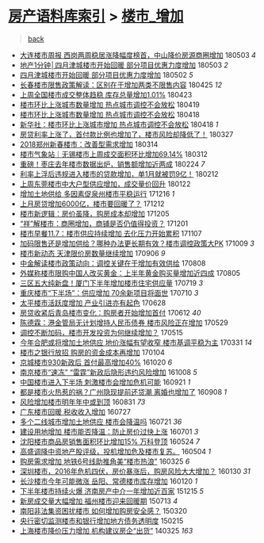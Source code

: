 [房产语料库索引](../../README.md)  > [楼市_增加](楼市_增加.md)
====
> [back](../README.md)

- [大连楼市周报 西岗两周稳居涨降幅度榜首，中山降价房源商圈增加](http://jkwz.applinzi.com/ittc/7098941252101997585.html#%E5%A4%A7%E8%BF%9E%E6%A5%BC%E5%B8%82%E5%91%A8%E6%8A%A5+%E8%A5%BF%E5%B2%97%E4%B8%A4%E5%91%A8%E7%A8%B3%E5%B1%85%E6%B6%A8%E9%99%8D%E5%B9%85%E5%BA%A6%E6%A6%9C%E9%A6%96%EF%BC%8C%E4%B8%AD%E5%B1%B1%E9%99%8D%E4%BB%B7%E6%88%BF%E6%BA%90%E5%95%86%E5%9C%88%E5%A2%9E%E5%8A%A0) 180503 *4* 
- [地产1分钟│四月津城楼市开始回暖 部分项目优惠力度增加](http://jkwz.applinzi.com/ittc/7098939091741836304.html#%E5%9C%B0%E4%BA%A71%E5%88%86%E9%92%9F%E2%94%82%E5%9B%9B%E6%9C%88%E6%B4%A5%E5%9F%8E%E6%A5%BC%E5%B8%82%E5%BC%80%E5%A7%8B%E5%9B%9E%E6%9A%96+%E9%83%A8%E5%88%86%E9%A1%B9%E7%9B%AE%E4%BC%98%E6%83%A0%E5%8A%9B%E5%BA%A6%E5%A2%9E%E5%8A%A0) 180503 *2* 
- [四月津城楼市开始回暖 部分项目优惠力度增加](http://jkwz.applinzi.com/ittc/7098434086005900299.html#%E5%9B%9B%E6%9C%88%E6%B4%A5%E5%9F%8E%E6%A5%BC%E5%B8%82%E5%BC%80%E5%A7%8B%E5%9B%9E%E6%9A%96+%E9%83%A8%E5%88%86%E9%A1%B9%E7%9B%AE%E4%BC%98%E6%83%A0%E5%8A%9B%E5%BA%A6%E5%A2%9E%E5%8A%A0) 180502 *5* 
- [长春楼市限售政策解读：区别在于增加两类不限售内容](http://jkwz.applinzi.com/ittc/7095855950873494535.html#%E9%95%BF%E6%98%A5%E6%A5%BC%E5%B8%82%E9%99%90%E5%94%AE%E6%94%BF%E7%AD%96%E8%A7%A3%E8%AF%BB%EF%BC%9A%E5%8C%BA%E5%88%AB%E5%9C%A8%E4%BA%8E%E5%A2%9E%E5%8A%A0%E4%B8%A4%E7%B1%BB%E4%B8%8D%E9%99%90%E5%94%AE%E5%86%85%E5%AE%B9) 180425 *12* 
- [上周全国楼市成交整体趋稳 库存总量增加1.01%](http://jkwz.applinzi.com/ittc/7095115208983053328.html#%E4%B8%8A%E5%91%A8%E5%85%A8%E5%9B%BD%E6%A5%BC%E5%B8%82%E6%88%90%E4%BA%A4%E6%95%B4%E4%BD%93%E8%B6%8B%E7%A8%B3+%E5%BA%93%E5%AD%98%E6%80%BB%E9%87%8F%E5%A2%9E%E5%8A%A01.01%25) 180423  
- [楼市环比上涨城市数量增加 热点城市调控不会放松](http://jkwz.applinzi.com/ittc/7093615281941513233.html#%E6%A5%BC%E5%B8%82%E7%8E%AF%E6%AF%94%E4%B8%8A%E6%B6%A8%E5%9F%8E%E5%B8%82%E6%95%B0%E9%87%8F%E5%A2%9E%E5%8A%A0+%E7%83%AD%E7%82%B9%E5%9F%8E%E5%B8%82%E8%B0%83%E6%8E%A7%E4%B8%8D%E4%BC%9A%E6%94%BE%E6%9D%BE) 180419  
- [楼市环比上涨城市数量增加 热点城市调控不会放松](http://jkwz.applinzi.com/ittc/7093424727051994123.html#%E6%A5%BC%E5%B8%82%E7%8E%AF%E6%AF%94%E4%B8%8A%E6%B6%A8%E5%9F%8E%E5%B8%82%E6%95%B0%E9%87%8F%E5%A2%9E%E5%8A%A0+%E7%83%AD%E7%82%B9%E5%9F%8E%E5%B8%82%E8%B0%83%E6%8E%A7%E4%B8%8D%E4%BC%9A%E6%94%BE%E6%9D%BE) 180418  
- [新华社：楼市环比上涨城市增加 热点城市调控不会放松](http://jkwz.applinzi.com/ittc/7093404642555986951.html#%E6%96%B0%E5%8D%8E%E7%A4%BE%EF%BC%9A%E6%A5%BC%E5%B8%82%E7%8E%AF%E6%AF%94%E4%B8%8A%E6%B6%A8%E5%9F%8E%E5%B8%82%E5%A2%9E%E5%8A%A0+%E7%83%AD%E7%82%B9%E5%9F%8E%E5%B8%82%E8%B0%83%E6%8E%A7%E4%B8%8D%E4%BC%9A%E6%94%BE%E6%9D%BE) 180418 *1* 
- [房贷利率上涨了，首付款比例也增加了，楼市风险却降低了！](http://jkwz.applinzi.com/ittc/7085077853102408721.html#%E6%88%BF%E8%B4%B7%E5%88%A9%E7%8E%87%E4%B8%8A%E6%B6%A8%E4%BA%86%EF%BC%8C%E9%A6%96%E4%BB%98%E6%AC%BE%E6%AF%94%E4%BE%8B%E4%B9%9F%E5%A2%9E%E5%8A%A0%E4%BA%86%EF%BC%8C%E6%A5%BC%E5%B8%82%E9%A3%8E%E9%99%A9%E5%8D%B4%E9%99%8D%E4%BD%8E%E4%BA%86%EF%BC%81) 180327  
- [2018郑州新春楼市：改善型需求增加](http://jkwz.applinzi.com/ittc/7080233566527292422.html#2018%E9%83%91%E5%B7%9E%E6%96%B0%E6%98%A5%E6%A5%BC%E5%B8%82%EF%BC%9A%E6%94%B9%E5%96%84%E5%9E%8B%E9%9C%80%E6%B1%82%E5%A2%9E%E5%8A%A0) 180314  
- [楼市气象站｜无锡楼市上周成交面积环比增加69.14%](http://jkwz.applinzi.com/ittc/7079700323604366346.html#%E6%A5%BC%E5%B8%82%E6%B0%94%E8%B1%A1%E7%AB%99%EF%BD%9C%E6%97%A0%E9%94%A1%E6%A5%BC%E5%B8%82%E4%B8%8A%E5%91%A8%E6%88%90%E4%BA%A4%E9%9D%A2%E7%A7%AF%E7%8E%AF%E6%AF%94%E5%A2%9E%E5%8A%A069.14%25) 180312  
- [重磅！枣庄去年楼市数据出炉，销售额增加近两成](http://jkwz.applinzi.com/ittc/7073411034742522886.html#%E9%87%8D%E7%A3%85%EF%BC%81%E6%9E%A3%E5%BA%84%E5%8E%BB%E5%B9%B4%E6%A5%BC%E5%B8%82%E6%95%B0%E6%8D%AE%E5%87%BA%E7%82%89%EF%BC%8C%E9%94%80%E5%94%AE%E9%A2%9D%E5%A2%9E%E5%8A%A0%E8%BF%91%E4%B8%A4%E6%88%90) 180224 *7* 
- [利率上浮后违规进入楼市的贷款增加，单1月就被罚9亿！](http://jkwz.applinzi.com/ittc/7069134677661451281.html#%E5%88%A9%E7%8E%87%E4%B8%8A%E6%B5%AE%E5%90%8E%E8%BF%9D%E8%A7%84%E8%BF%9B%E5%85%A5%E6%A5%BC%E5%B8%82%E7%9A%84%E8%B4%B7%E6%AC%BE%E5%A2%9E%E5%8A%A0%EF%BC%8C%E5%8D%951%E6%9C%88%E5%B0%B1%E8%A2%AB%E7%BD%9A9%E4%BA%BF%EF%BC%81) 180212  
- [上周东莞楼市中大户型供应增加，成交量价回升](http://jkwz.applinzi.com/ittc/7061313390826226705.html#%E4%B8%8A%E5%91%A8%E4%B8%9C%E8%8E%9E%E6%A5%BC%E5%B8%82%E4%B8%AD%E5%A4%A7%E6%88%B7%E5%9E%8B%E4%BE%9B%E5%BA%94%E5%A2%9E%E5%8A%A0%EF%BC%8C%E6%88%90%E4%BA%A4%E9%87%8F%E4%BB%B7%E5%9B%9E%E5%8D%87) 180122  
- [增加土地供给 多因素促泉州楼市平稳运行](http://jkwz.applinzi.com/ittc/7047635412875478033.html#%E5%A2%9E%E5%8A%A0%E5%9C%9F%E5%9C%B0%E4%BE%9B%E7%BB%99+%E5%A4%9A%E5%9B%A0%E7%B4%A0%E4%BF%83%E6%B3%89%E5%B7%9E%E6%A5%BC%E5%B8%82%E5%B9%B3%E7%A8%B3%E8%BF%90%E8%A1%8C) 171216 *1* 
- [上月房贷增加6000亿，楼市要回暖了？](http://jkwz.applinzi.com/ittc/7046155648973145104.html#%E4%B8%8A%E6%9C%88%E6%88%BF%E8%B4%B7%E5%A2%9E%E5%8A%A06000%E4%BA%BF%EF%BC%8C%E6%A5%BC%E5%B8%82%E8%A6%81%E5%9B%9E%E6%9A%96%E4%BA%86%EF%BC%9F) 171212  
- [楼市新逻辑：房价虽降，购房成本却增加](http://jkwz.applinzi.com/ittc/7043643474283332624.html#%E6%A5%BC%E5%B8%82%E6%96%B0%E9%80%BB%E8%BE%91%EF%BC%9A%E6%88%BF%E4%BB%B7%E8%99%BD%E9%99%8D%EF%BC%8C%E8%B4%AD%E6%88%BF%E6%88%90%E6%9C%AC%E5%8D%B4%E5%A2%9E%E5%8A%A0) 171205  
- [“祥”解楼市：商圈增加，商铺是否仍值得投资？](http://jkwz.applinzi.com/ittc/7042036002770650128.html#%E2%80%9C%E7%A5%A5%E2%80%9D%E8%A7%A3%E6%A5%BC%E5%B8%82%EF%BC%9A%E5%95%86%E5%9C%88%E5%A2%9E%E5%8A%A0%EF%BC%8C%E5%95%86%E9%93%BA%E6%98%AF%E5%90%A6%E4%BB%8D%E5%80%BC%E5%BE%97%E6%8A%95%E8%B5%84%EF%BC%9F) 171201  
- [楼市早餐11.7：楼市供应持续增加 去化压力开始累积](http://jkwz.applinzi.com/ittc/7033107008809600016.html#%E6%A5%BC%E5%B8%82%E6%97%A9%E9%A4%9011.7%EF%BC%9A%E6%A5%BC%E5%B8%82%E4%BE%9B%E5%BA%94%E6%8C%81%E7%BB%AD%E5%A2%9E%E5%8A%A0+%E5%8E%BB%E5%8C%96%E5%8E%8B%E5%8A%9B%E5%BC%80%E5%A7%8B%E7%B4%AF%E7%A7%AF) 171107  
- [加码限售还是增加供给？哪种办法更长期有效？楼市调控政策大PK](http://jkwz.applinzi.com/ittc/7022234154102686736.html#%E5%8A%A0%E7%A0%81%E9%99%90%E5%94%AE%E8%BF%98%E6%98%AF%E5%A2%9E%E5%8A%A0%E4%BE%9B%E7%BB%99%EF%BC%9F%E5%93%AA%E7%A7%8D%E5%8A%9E%E6%B3%95%E6%9B%B4%E9%95%BF%E6%9C%9F%E6%9C%89%E6%95%88%EF%BC%9F%E6%A5%BC%E5%B8%82%E8%B0%83%E6%8E%A7%E6%94%BF%E7%AD%96%E5%A4%A7PK) 171009 *3* 
- [楼市新动态 天津限价房数量继续增加](http://jkwz.applinzi.com/ittc/7010152019829195792.html#%E6%A5%BC%E5%B8%82%E6%96%B0%E5%8A%A8%E6%80%81+%E5%A4%A9%E6%B4%A5%E9%99%90%E4%BB%B7%E6%88%BF%E6%95%B0%E9%87%8F%E7%BB%A7%E7%BB%AD%E5%A2%9E%E5%8A%A0) 170906 *9* 
- [中金解读楼市政策动向：调控关键在于增加有效供给](http://jkwz.applinzi.com/ittc/6999368617127576592.html#%E4%B8%AD%E9%87%91%E8%A7%A3%E8%AF%BB%E6%A5%BC%E5%B8%82%E6%94%BF%E7%AD%96%E5%8A%A8%E5%90%91%EF%BC%9A%E8%B0%83%E6%8E%A7%E5%85%B3%E9%94%AE%E5%9C%A8%E4%BA%8E%E5%A2%9E%E5%8A%A0%E6%9C%89%E6%95%88%E4%BE%9B%E7%BB%99) 170808  
- [外媒称楼市限购中国人改买黄金：上半年黄金购买量增加近四成](http://jkwz.applinzi.com/ittc/6998107415076406288.html#%E5%A4%96%E5%AA%92%E7%A7%B0%E6%A5%BC%E5%B8%82%E9%99%90%E8%B4%AD%E4%B8%AD%E5%9B%BD%E4%BA%BA%E6%94%B9%E4%B9%B0%E9%BB%84%E9%87%91%EF%BC%9A%E4%B8%8A%E5%8D%8A%E5%B9%B4%E9%BB%84%E9%87%91%E8%B4%AD%E4%B9%B0%E9%87%8F%E5%A2%9E%E5%8A%A0%E8%BF%91%E5%9B%9B%E6%88%90) 170805  
- [三区五大纯新盘！厦门下半年增加楼市住宅供应量](http://jkwz.applinzi.com/ittc/6992061750059729937.html#%E4%B8%89%E5%8C%BA%E4%BA%94%E5%A4%A7%E7%BA%AF%E6%96%B0%E7%9B%98%EF%BC%81%E5%8E%A6%E9%97%A8%E4%B8%8B%E5%8D%8A%E5%B9%B4%E5%A2%9E%E5%8A%A0%E6%A5%BC%E5%B8%82%E4%BD%8F%E5%AE%85%E4%BE%9B%E5%BA%94%E9%87%8F) 170719 *3* 
- [重庆楼市“下半场”：供应增加 70余新项目将面世](http://jkwz.applinzi.com/ittc/6988484062728422161.html#%E9%87%8D%E5%BA%86%E6%A5%BC%E5%B8%82%E2%80%9C%E4%B8%8B%E5%8D%8A%E5%9C%BA%E2%80%9D%EF%BC%9A%E4%BE%9B%E5%BA%94%E5%A2%9E%E5%8A%A0+70%E4%BD%99%E6%96%B0%E9%A1%B9%E7%9B%AE%E5%B0%86%E9%9D%A2%E4%B8%96) 170710 *3* 
- [太平楼市活跃度增加 产业引进亦有起色](http://jkwz.applinzi.com/ittc/6984268351437014021.html#%E5%A4%AA%E5%B9%B3%E6%A5%BC%E5%B8%82%E6%B4%BB%E8%B7%83%E5%BA%A6%E5%A2%9E%E5%8A%A0+%E4%BA%A7%E4%B8%9A%E5%BC%95%E8%BF%9B%E4%BA%A6%E6%9C%89%E8%B5%B7%E8%89%B2) 170628  
- [房贷收紧后青岛楼市变化：购房者开始增加首付](http://jkwz.applinzi.com/ittc/6978201563087520772.html#%E6%88%BF%E8%B4%B7%E6%94%B6%E7%B4%A7%E5%90%8E%E9%9D%92%E5%B2%9B%E6%A5%BC%E5%B8%82%E5%8F%98%E5%8C%96%EF%BC%9A%E8%B4%AD%E6%88%BF%E8%80%85%E5%BC%80%E5%A7%8B%E5%A2%9E%E5%8A%A0%E9%A6%96%E4%BB%98) 170612 *40* 
- [陈德霖：港金管局无计划增持人民币债券 楼市风险正在增加](http://jkwz.applinzi.com/ittc/6973088837084382212.html#%E9%99%88%E5%BE%B7%E9%9C%96%EF%BC%9A%E6%B8%AF%E9%87%91%E7%AE%A1%E5%B1%80%E6%97%A0%E8%AE%A1%E5%88%92%E5%A2%9E%E6%8C%81%E4%BA%BA%E6%B0%91%E5%B8%81%E5%80%BA%E5%88%B8+%E6%A5%BC%E5%B8%82%E9%A3%8E%E9%99%A9%E6%AD%A3%E5%9C%A8%E5%A2%9E%E5%8A%A0) 170529  
- [调控不断加码，楼市开发投资为何继续增加？](http://jkwz.applinzi.com/ittc/6968005371560985604.html#%E8%B0%83%E6%8E%A7%E4%B8%8D%E6%96%AD%E5%8A%A0%E7%A0%81%EF%BC%8C%E6%A5%BC%E5%B8%82%E5%BC%80%E5%8F%91%E6%8A%95%E8%B5%84%E4%B8%BA%E4%BD%95%E7%BB%A7%E7%BB%AD%E5%A2%9E%E5%8A%A0%EF%BC%9F) 170515  
- [今年合肥或将增加土地供应 地价涨幅有望收窄 楼市基调平稳为主](http://jkwz.applinzi.com/ittc/6951213593759581188.html#%E4%BB%8A%E5%B9%B4%E5%90%88%E8%82%A5%E6%88%96%E5%B0%86%E5%A2%9E%E5%8A%A0%E5%9C%9F%E5%9C%B0%E4%BE%9B%E5%BA%94+%E5%9C%B0%E4%BB%B7%E6%B6%A8%E5%B9%85%E6%9C%89%E6%9C%9B%E6%94%B6%E7%AA%84+%E6%A5%BC%E5%B8%82%E5%9F%BA%E8%B0%83%E5%B9%B3%E7%A8%B3%E4%B8%BA%E4%B8%BB) 170331 *14* 
- [楼市之银行放招 购房的资金成本再增加](http://jkwz.applinzi.com/ittc/6919256448747176965.html#%E6%A5%BC%E5%B8%82%E4%B9%8B%E9%93%B6%E8%A1%8C%E6%94%BE%E6%8B%9B+%E8%B4%AD%E6%88%BF%E7%9A%84%E8%B5%84%E9%87%91%E6%88%90%E6%9C%AC%E5%86%8D%E5%A2%9E%E5%8A%A0) 170104  
- [京城楼市930新政后 首付最高增加40%](http://jkwz.applinzi.com/ittc/6891061395843449860.html#%E4%BA%AC%E5%9F%8E%E6%A5%BC%E5%B8%82930%E6%96%B0%E6%94%BF%E5%90%8E+%E9%A6%96%E4%BB%98%E6%9C%80%E9%AB%98%E5%A2%9E%E5%8A%A040%25) 161020 *6* 
- [南京楼市“速冻” “雷霆”新政后隐形违约风险增加](http://jkwz.applinzi.com/ittc/6886684228535714821.html#%E5%8D%97%E4%BA%AC%E6%A5%BC%E5%B8%82%E2%80%9C%E9%80%9F%E5%86%BB%E2%80%9D+%E2%80%9C%E9%9B%B7%E9%9C%86%E2%80%9D%E6%96%B0%E6%94%BF%E5%90%8E%E9%9A%90%E5%BD%A2%E8%BF%9D%E7%BA%A6%E9%A3%8E%E9%99%A9%E5%A2%9E%E5%8A%A0) 161008 *5* 
- [中国楼市进入下半场 刺激楼市会增加危机可能](http://jkwz.applinzi.com/ittc/6880239440475194372.html#%E4%B8%AD%E5%9B%BD%E6%A5%BC%E5%B8%82%E8%BF%9B%E5%85%A5%E4%B8%8B%E5%8D%8A%E5%9C%BA+%E5%88%BA%E6%BF%80%E6%A5%BC%E5%B8%82%E4%BC%9A%E5%A2%9E%E5%8A%A0%E5%8D%B1%E6%9C%BA%E5%8F%AF%E8%83%BD) 160921 *1* 
- [都是楼市火热惹的祸？广州隐现提前还贷潮 离婚也增加了](http://jkwz.applinzi.com/ittc/6875565382508741636.html#%E9%83%BD%E6%98%AF%E6%A5%BC%E5%B8%82%E7%81%AB%E7%83%AD%E6%83%B9%E7%9A%84%E7%A5%B8%EF%BC%9F%E5%B9%BF%E5%B7%9E%E9%9A%90%E7%8E%B0%E6%8F%90%E5%89%8D%E8%BF%98%E8%B4%B7%E6%BD%AE+%E7%A6%BB%E5%A9%9A%E4%B9%9F%E5%A2%9E%E5%8A%A0%E4%BA%86) 160908 *1* 
- [风险增加楼市明年年中或到顶](http://jkwz.applinzi.com/ittc/6872443507234587653.html#%E9%A3%8E%E9%99%A9%E5%A2%9E%E5%8A%A0%E6%A5%BC%E5%B8%82%E6%98%8E%E5%B9%B4%E5%B9%B4%E4%B8%AD%E6%88%96%E5%88%B0%E9%A1%B6) 160831 *73* 
- [广东楼市回暖 税收收入增加](http://jkwz.applinzi.com/ittc/6859385408290554884.html#%E5%B9%BF%E4%B8%9C%E6%A5%BC%E5%B8%82%E5%9B%9E%E6%9A%96+%E7%A8%8E%E6%94%B6%E6%94%B6%E5%85%A5%E5%A2%9E%E5%8A%A0) 160727  
- [多个二线城市增加土地供应 楼市会降温吗](http://jkwz.applinzi.com/ittc/6857238181556257797.html#%E5%A4%9A%E4%B8%AA%E4%BA%8C%E7%BA%BF%E5%9F%8E%E5%B8%82%E5%A2%9E%E5%8A%A0%E5%9C%9F%E5%9C%B0%E4%BE%9B%E5%BA%94+%E6%A5%BC%E5%B8%82%E4%BC%9A%E9%99%8D%E6%B8%A9%E5%90%97) 160721 *36* 
- [建设用地增加 楼市能否降温：防止房价过快上涨](http://jkwz.applinzi.com/ittc/6849803194699613189.html#%E5%BB%BA%E8%AE%BE%E7%94%A8%E5%9C%B0%E5%A2%9E%E5%8A%A0+%E6%A5%BC%E5%B8%82%E8%83%BD%E5%90%A6%E9%99%8D%E6%B8%A9%EF%BC%9A%E9%98%B2%E6%AD%A2%E6%88%BF%E4%BB%B7%E8%BF%87%E5%BF%AB%E4%B8%8A%E6%B6%A8) 160701 *3* 
- [沈阳楼市商品房销售面积环比增加15% 万科登顶](http://jkwz.applinzi.com/ittc/6835707055222293508.html#%E6%B2%88%E9%98%B3%E6%A5%BC%E5%B8%82%E5%95%86%E5%93%81%E6%88%BF%E9%94%80%E5%94%AE%E9%9D%A2%E7%A7%AF%E7%8E%AF%E6%AF%94%E5%A2%9E%E5%8A%A015%25+%E4%B8%87%E7%A7%91%E7%99%BB%E9%A1%B6) 160524 *7* 
- [高盛调降中资地产股评级，投机增加危及楼市复苏。](http://jkwz.applinzi.com/ittc/6828347383611917316.html#%E9%AB%98%E7%9B%9B%E8%B0%83%E9%99%8D%E4%B8%AD%E8%B5%84%E5%9C%B0%E4%BA%A7%E8%82%A1%E8%AF%84%E7%BA%A7%EF%BC%8C%E6%8A%95%E6%9C%BA%E5%A2%9E%E5%8A%A0%E5%8D%B1%E5%8F%8A%E6%A5%BC%E5%B8%82%E5%A4%8D%E8%8B%8F%E3%80%82) 160504 *1* 
- [​购房需求增加 地铁6号线助推角美“楼市热浪”](http://jkwz.applinzi.com/ittc/6813462791352484868.html#%E2%80%8B%E8%B4%AD%E6%88%BF%E9%9C%80%E6%B1%82%E5%A2%9E%E5%8A%A0+%E5%9C%B0%E9%93%816%E5%8F%B7%E7%BA%BF%E5%8A%A9%E6%8E%A8%E8%A7%92%E7%BE%8E%E2%80%9C%E6%A5%BC%E5%B8%82%E7%83%AD%E6%B5%AA%E2%80%9D) 160325 *6* 
- [深圳楼市，2016年危机四伏，房价暴涨后，购房风险大大增加？](http://jkwz.applinzi.com/ittc/6793021872925049860.html#%E6%B7%B1%E5%9C%B3%E6%A5%BC%E5%B8%82%EF%BC%8C2016%E5%B9%B4%E5%8D%B1%E6%9C%BA%E5%9B%9B%E4%BC%8F%EF%BC%8C%E6%88%BF%E4%BB%B7%E6%9A%B4%E6%B6%A8%E5%90%8E%EF%BC%8C%E8%B4%AD%E6%88%BF%E9%A3%8E%E9%99%A9%E5%A4%A7%E5%A4%A7%E5%A2%9E%E5%8A%A0%EF%BC%9F) 160130 *31* 
- [长沙楼市今年可能微涨 岳阳、常德楼市库存增加](http://jkwz.applinzi.com/ittc/6789505699914712069.html#%E9%95%BF%E6%B2%99%E6%A5%BC%E5%B8%82%E4%BB%8A%E5%B9%B4%E5%8F%AF%E8%83%BD%E5%BE%AE%E6%B6%A8+%E5%B2%B3%E9%98%B3%E3%80%81%E5%B8%B8%E5%BE%B7%E6%A5%BC%E5%B8%82%E5%BA%93%E5%AD%98%E5%A2%9E%E5%8A%A0) 160120 *1* 
- [下半年楼市持续火爆 济南房产中介一年增加近百家](http://jkwz.applinzi.com/ittc/6775979278823064581.html#%E4%B8%8B%E5%8D%8A%E5%B9%B4%E6%A5%BC%E5%B8%82%E6%8C%81%E7%BB%AD%E7%81%AB%E7%88%86+%E6%B5%8E%E5%8D%97%E6%88%BF%E4%BA%A7%E4%B8%AD%E4%BB%8B%E4%B8%80%E5%B9%B4%E5%A2%9E%E5%8A%A0%E8%BF%91%E7%99%BE%E5%AE%B6) 151215 *5* 
- [新房成交量大幅增加 福州楼市迎来回暖期](http://jkwz.applinzi.com/ittc/547650615054254806.html#%E6%96%B0%E6%88%BF%E6%88%90%E4%BA%A4%E9%87%8F%E5%A4%A7%E5%B9%85%E5%A2%9E%E5%8A%A0+%E7%A6%8F%E5%B7%9E%E6%A5%BC%E5%B8%82%E8%BF%8E%E6%9D%A5%E5%9B%9E%E6%9A%96%E6%9C%9F) 150713 *4* 
- [南阳非法集资困扰楼市 如何增加购房安全感？](http://jkwz.applinzi.com/ittc/547650611397815182.html#%E5%8D%97%E9%98%B3%E9%9D%9E%E6%B3%95%E9%9B%86%E8%B5%84%E5%9B%B0%E6%89%B0%E6%A5%BC%E5%B8%82+%E5%A6%82%E4%BD%95%E5%A2%9E%E5%8A%A0%E8%B4%AD%E6%88%BF%E5%AE%89%E5%85%A8%E6%84%9F%EF%BC%9F) 150320  
- [央行密切监测楼市和银行增加地方债务透明度](http://jkwz.applinzi.com/ittc/547650611388957896.html#%E5%A4%AE%E8%A1%8C%E5%AF%86%E5%88%87%E7%9B%91%E6%B5%8B%E6%A5%BC%E5%B8%82%E5%92%8C%E9%93%B6%E8%A1%8C%E5%A2%9E%E5%8A%A0%E5%9C%B0%E6%96%B9%E5%80%BA%E5%8A%A1%E9%80%8F%E6%98%8E%E5%BA%A6) 150215  
- [上海楼市降价压力增加 机构建议房企“出货”](http://jkwz.applinzi.com/ittc/547650611361140992.html#%E4%B8%8A%E6%B5%B7%E6%A5%BC%E5%B8%82%E9%99%8D%E4%BB%B7%E5%8E%8B%E5%8A%9B%E5%A2%9E%E5%8A%A0+%E6%9C%BA%E6%9E%84%E5%BB%BA%E8%AE%AE%E6%88%BF%E4%BC%81%E2%80%9C%E5%87%BA%E8%B4%A7%E2%80%9D) 140325 *163* 
